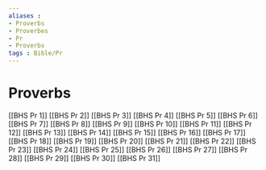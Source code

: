 ```yaml
---
aliases : 
- Proverbs
- Proverbes
- Pr
- Proverbs
tags : Bible/Pr
---
```


# Proverbs

[[BHS Pr 1]]
[[BHS Pr 2]]
[[BHS Pr 3]]
[[BHS Pr 4]]
[[BHS Pr 5]]
[[BHS Pr 6]]
[[BHS Pr 7]]
[[BHS Pr 8]]
[[BHS Pr 9]]
[[BHS Pr 10]]
[[BHS Pr 11]]
[[BHS Pr 12]]
[[BHS Pr 13]]
[[BHS Pr 14]]
[[BHS Pr 15]]
[[BHS Pr 16]]
[[BHS Pr 17]]
[[BHS Pr 18]]
[[BHS Pr 19]]
[[BHS Pr 20]]
[[BHS Pr 21]]
[[BHS Pr 22]]
[[BHS Pr 23]]
[[BHS Pr 24]]
[[BHS Pr 25]]
[[BHS Pr 26]]
[[BHS Pr 27]]
[[BHS Pr 28]]
[[BHS Pr 29]]
[[BHS Pr 30]]
[[BHS Pr 31]]
